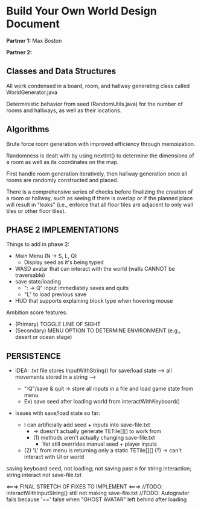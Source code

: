 # Build Your Own World Design Document

**Partner 1:** Max Boston

**Partner 2:**

## Classes and Data Structures
All work condensed in a board, room, and hallway generating class called WorldGenerator.java

Deterministic behavior from seed (RandomUtils.java) for the number
of rooms and hallways, as well as their locations.

## Algorithms
Brute force room generation with improved efficiency through memoization.

Randomness is dealt with by using nextInt() to determine the dimensions of a room as well as its coordinates on the map.

First handle room generation iteratively, then hallway generation once all rooms are randomly constructed and placed.

There is a comprehensive series of checks before finalizing the creation of a room or hallway, such as seeing if there is overlap
or if the planned place will result in "leaks" (i.e., enforce that all floor tiles are adjacent to only wall tiles or other floor tiles).

## PHASE 2 IMPLEMENTATIONS
Things to add in phase 2:
- Main Menu (N -> S, L, Q)
    - Display seed as it's being typed
- WASD avatar that can interact with the world (walls CANNOT be traversable)
- save state/loading
    - ": -> Q" input immediately saves and quits
    - "L" to load previous save
- HUD that supports explaining block type when hovering mouse

Ambition score features:
- (Primary) TOGGLE LINE OF SIGHT
- (Secondary) MENU OPTION TO DETERMINE ENVIRONMENT (e.g., desert or ocean stage)

## PERSISTENCE
- IDEA: .txt file stores InputWithString() for save/load state --> all movements stored in a string -->
  - ":Q"/save & quit -> store all inputs in a file and load game state from menu
  - Ex) save seed after loading world from interactWithKeyboard()



- Issues with save/load state so far:
  - I can artificially add seed + inputs into save-file.txt
    -   -> doesn't actually generate TETile[][] to work from
    - (1) methods aren't actually changing save-file.txt
      - Yet still overrides manual seed + player inputs
  - (2) 'L' from menu is returning only a static TETile[][] (?) -> can't interact with UI or world

saving keyboard seed, not loading; not saving past n for string interaction; string interact not save-file.txt

<===> FINAL STRETCH OF FIXES TO IMPLEMENT <===>
//TODO: interactWithInputString() still not making save-file.txt
//TODO: Autograder fails because '==' false when "GHOST AVATAR" left behind after loading